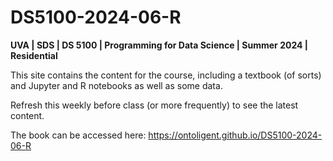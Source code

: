 # DS5100-2024-06-R

**UVA \| SDS \| DS 5100 \| Programming for Data Science \| Summer 2024 \| Residential**

This site contains the content for the course, including a textbook (of sorts) and Jupyter and R notebooks as well as some data.

Refresh this weekly before class (or more frequently) to see the latest content.

The book can be accessed here: <https://ontoligent.github.io/DS5100-2024-06-R>